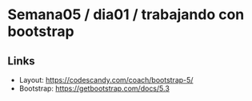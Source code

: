 # Semana05 / dia01 / trabajando con bootstrap

## Links

* Layout: https://codescandy.com/coach/bootstrap-5/
* Bootstrap: https://getbootstrap.com/docs/5.3